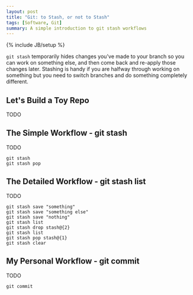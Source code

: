 ```yaml
---
layout: post
title: "Git: to Stash, or not to Stash"
tags: [Software, Git]
summary: A simple introduction to git stash workflows
---
```

{% include JB/setup %}

`git stash` temporarily hides changes you've made to your branch so you can work on something else, and then come back and re-apply those changes later. Stashing is handy if you are halfway through working on something but you need to switch branches and do something completely different.


## Let's Build a Toy Repo

TODO


## The Simple Workflow - git stash

TODO

    git stash
    git stash pop

## The Detailed Workflow - git stash list

TODO

    git stash save "something"
    git stash save "something else"
    git stash save "nothing"
    git stash list
    git stash drop stash@{2}
    git stash list
    git stash pop stash@{1}
    git stash clear

## My Personal Workflow - git commit

TODO

    git commit
